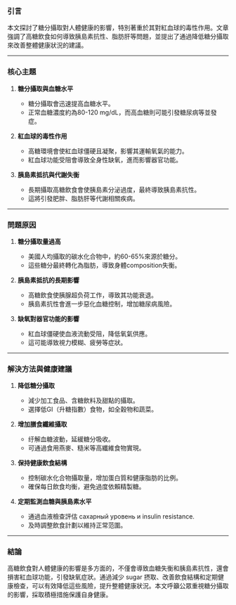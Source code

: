 ### 引言  
本文探討了糖分攝取對人體健康的影響，特別著重於其對紅血球的毒性作用。文章強調了高糖飲食如何導致胰島素抗性、脂肪肝等問題，並提出了通過降低糖分攝取來改善整體健康狀況的建議。

---

### 核心主題  
1. **糖分攝取與血糖水平**  
   - 糖分攝取會迅速提高血糖水平。  
   - 正常血糖濃度約為80-120 mg/dL，而高血糖則可能引發糖尿病等並發症。

2. **紅血球的毒性作用**  
   - 高糖環境會使紅血球僵硬且凝聚，影響其運輸氧氣的能力。  
   - 紅血球功能受阻會導致全身性缺氧，進而影響器官功能。

3. **胰島素抵抗與代謝失衡**  
   - 長期攝取高糖飲食會使胰島素分泌過度，最終導致胰島素抗性。  
   - 這將引發肥胖、脂肪肝等代謝相關疾病。

---

### 問題原因  
1. **糖分攝取量過高**  
   - 美國人均攝取的碳水化合物中，約60-65%來源於糖分。  
   - 這些糖分最終轉化為脂肪，導致身體composition失衡。

2. **胰島素抵抗的長期影響**  
   - 高糖飲食使胰腺超负荷工作，導致其功能衰退。  
   - 胰島素抗性會進一步惡化血糖控制，增加糖尿病風險。

3. **缺氧對器官功能的影響**  
   - 紅血球僵硬使血液流動受阻，降低氧氣供應。  
   - 這可能導致視力模糊、疲勞等症狀。

---

### 解決方法與健康建議  
1. **降低糖分攝取**  
   - 減少加工食品、含糖飲料及甜點的攝取。  
   - 選擇低GI（升糖指數）食物，如全穀物和蔬菜。

2. **增加膳食纖維攝取**  
   - 纡解血糖波動，延緩糖分吸收。  
   - 可通過食用燕麥、糙米等高纖維食物實現。

3. **保持健康飲食結構**  
   - 控制碳水化合物攝取量，增加蛋白質和健康脂肪的比例。  
   - 確保每日飲食均衡，避免過度依賴精製糖。

4. **定期監測血糖與胰島素水平**  
   - 通過血液檢查評估 сахарный уровень и insulin resistance.  
   - 及時調整飲食計劃以維持正常范圍。

---

### 結論  
高糖飲食對人體健康的影響是多方面的，不僅會導致血糖失衡和胰島素抗性，還會損害紅血球功能，引發缺氧症狀。通過減少 sugar 摂取、改善飲食結構和定期健康檢查，可以有效降低這些風險，提升整體健康狀況。本文呼籲公眾重視糖分攝取的影響，採取積極措施保護自身健康。